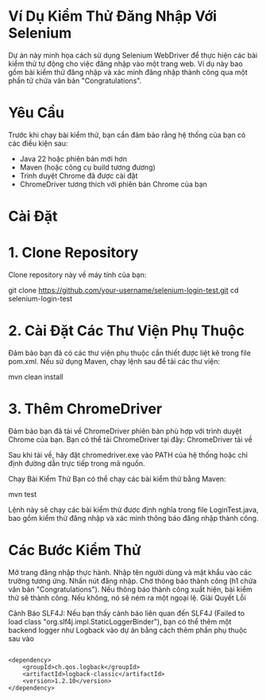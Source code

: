 # Ví Dụ Kiểm Thử Đăng Nhập Với Selenium

Dự án này minh họa cách sử dụng Selenium WebDriver để thực hiện các bài kiểm thử tự động cho việc đăng nhập vào một trang web. Ví dụ này bao gồm bài kiểm thử đăng nhập và xác minh đăng nhập thành công qua một phần tử chứa văn bản "Congratulations".

# Yêu Cầu

Trước khi chạy bài kiểm thử, bạn cần đảm bảo rằng hệ thống của bạn có các điều kiện sau:

- Java 22 hoặc phiên bản mới hơn
- Maven (hoặc công cụ build tương đương)
- Trình duyệt Chrome đã được cài đặt
- ChromeDriver tương thích với phiên bản Chrome của bạn

# Cài Đặt

# 1. Clone Repository

Clone repository này về máy tính của bạn:


git clone https://github.com/your-username/selenium-login-test.git
cd selenium-login-test

# 2. Cài Đặt Các Thư Viện Phụ Thuộc
Đảm bảo bạn đã có các thư viện phụ thuộc cần thiết được liệt kê trong file pom.xml. Nếu sử dụng Maven, chạy lệnh sau để tải các thư viện:

mvn clean install

# 3. Thêm ChromeDriver
Đảm bảo bạn đã tải về ChromeDriver phiên bản phù hợp với trình duyệt Chrome của bạn. Bạn có thể tải ChromeDriver tại đây: ChromeDriver tải về

Sau khi tải về, hãy đặt chromedriver.exe vào PATH của hệ thống hoặc chỉ định đường dẫn trực tiếp trong mã nguồn.

Chạy Bài Kiểm Thử
Bạn có thể chạy các bài kiểm thử bằng Maven:

mvn test

Lệnh này sẽ chạy các bài kiểm thử được định nghĩa trong file LoginTest.java, bao gồm kiểm thử đăng nhập và xác minh thông báo đăng nhập thành công.

 # Các Bước Kiểm Thử

Mở trang đăng nhập thực hành.
Nhập tên người dùng và mật khẩu vào các trường tương ứng.
Nhấn nút đăng nhập.
Chờ thông báo thành công (h1 chứa văn bản "Congratulations").
Nếu thông báo thành công xuất hiện, bài kiểm thử sẽ thành công. Nếu không, nó sẽ ném ra một ngoại lệ.
Giải Quyết Lỗi

Cảnh Báo SLF4J: Nếu bạn thấy cảnh báo liên quan đến SLF4J (Failed to load class "org.slf4j.impl.StaticLoggerBinder"), bạn có thể thêm một backend logger như Logback vào dự án bằng cách thêm phần phụ thuộc sau vào

```pom.xml:
                   
<dependency>
    <groupId>ch.qos.logback</groupId>
    <artifactId>logback-classic</artifactId>
    <version>1.2.10</version>
</dependency>




